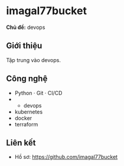 # imagal77bucket

**Chủ đề:** devops

## Giới thiệu
Tập trung vào devops.

## Công nghệ
- Python · Git · CI/CD
- - devops
- kubernetes
- docker
- terraform

## Liên kết
- Hồ sơ: https://github.com/imagal77bucket
